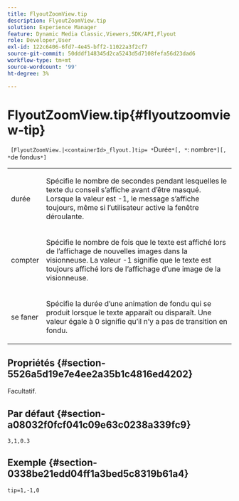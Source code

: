 ```yaml
---
title: FlyoutZoomView.tip
description: FlyoutZoomView.tip
solution: Experience Manager
feature: Dynamic Media Classic,Viewers,SDK/API,Flyout
role: Developer,User
exl-id: 122c6406-6fd7-4e45-bff2-11022a3f2cf7
source-git-commit: 50dddf148345d2ca5243d5d7108fefa56d23dad6
workflow-type: tm+mt
source-wordcount: '99'
ht-degree: 3%

---
```


# FlyoutZoomView.tip{#flyoutzoomview-tip}

` [FlyoutZoomView.|<containerId>_flyout.]tip= *`Durée`*[, *`: nombre`*][, *`de fondus`*]`

<table id="table_3BA079B51B644219BB8E2A68A13A8D90"> 
 <tbody> 
  <tr> 
   <td colname="col1"> <p> <span class="codeph"><span class="varname"> durée</span> </span> </p> </td> 
   <td colname="col2"> <p>Spécifie le nombre de secondes pendant lesquelles le texte du conseil s’affiche avant d’être masqué. Lorsque la valeur <span class="codeph"> est -1</span>, le message s’affiche toujours, même si l’utilisateur active la fenêtre déroulante. </p> </td> 
  </tr> 
  <tr> 
   <td colname="col1"> <p> <span class="codeph"><span class="varname"> compter</span> </span> </p> </td> 
   <td colname="col2"> <p>Spécifie le nombre de fois que le texte est affiché lors de l’affichage de nouvelles images dans la visionneuse. La valeur -1<span class="codeph"> signifie que le texte est toujours affiché lors de </span> l’affichage d’une image de la visionneuse. </p> </td> 
  </tr> 
  <tr> 
   <td colname="col1"> <p> <span class="codeph"><span class="varname"> se faner</span> </span> </p> </td> 
   <td colname="col2"> <p>Spécifie la durée d’une animation de fondu qui se produit lorsque le texte apparaît ou disparaît. Une valeur égale à 0<span class="codeph"> signifie qu’il </span> n’y a pas de transition en fondu. </p> </td> 
  </tr> 
 </tbody> 
</table>

## Propriétés {#section-5526a5d19e7e4ee2a35b1c4816ed4202}

Facultatif.

## Par défaut {#section-a08032f0fcf041c09e63c0238a339fc9}

`3,1,0.3`

## Exemple {#section-0338be21edd04ff1a3bed5c8319b61a4}

`tip=1,-1,0`
